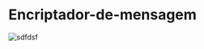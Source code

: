 # Encriptador-de-mensagem

![sdfdsf](https://github.com/user-attachments/assets/8d806dad-028c-4a53-9121-de9b6e29d598)
